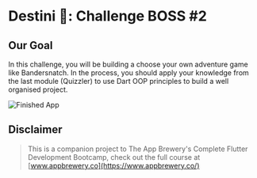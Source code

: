 # Destini 🤔: Challenge BOSS #2

## Our Goal

In this challenge, you will be building a choose your own adventure game like Bandersnatch. In the process, you should apply your knowledge from the last module (Quizzler) to use Dart OOP principles to build a well organised project.

![Finished App](https://github.com/londonappbrewery/Images/blob/master/Destini.gif)

## Disclaimer

>This is a companion project to The App Brewery's Complete Flutter Development Bootcamp, check out the full course at [www.appbrewery.co](https://www.appbrewery.co/)

